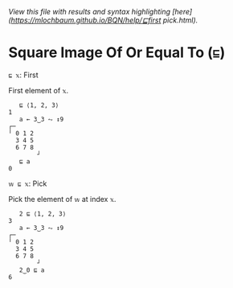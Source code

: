 *View this file with results and syntax highlighting [here](https://mlochbaum.github.io/BQN/help/⊑first pick.html).*

# Square Image Of Or Equal To (`⊑`)

`⊑ 𝕩`: First

First element of `𝕩`.

       ⊑ ⟨1, 2, 3⟩
    1
       a ← 3‿3 ⥊ ↕9
    ┌─       
    ╵ 0 1 2  
      3 4 5  
      6 7 8  
            ┘
       ⊑ a
    0


`𝕨 ⊑ 𝕩`: Pick

Pick the element of `𝕨` at index `𝕩`.

       2 ⊑ ⟨1, 2, 3⟩
    3
       a ← 3‿3 ⥊ ↕9
    ┌─       
    ╵ 0 1 2  
      3 4 5  
      6 7 8  
            ┘
       2‿0 ⊑ a
    6

